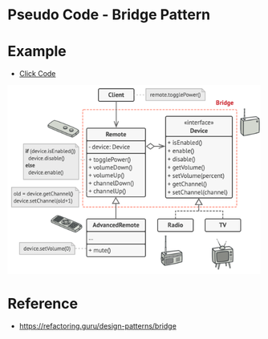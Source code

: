 # Pseudo Code - Bridge Pattern

# Example
- [Click Code](pseudocode.txt)

![alt text](example.png)

# Reference
- https://refactoring.guru/design-patterns/bridge
